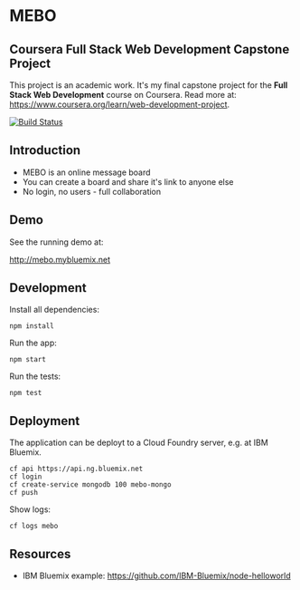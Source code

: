 MEBO
====

Coursera Full Stack Web Development Capstone Project
----------------------------------------------------

This project is an academic work. 
It's my final capstone project for the **Full Stack Web Development** course on Coursera. 
Read more at: https://www.coursera.org/learn/web-development-project.

[![Build Status](https://travis-ci.org/tuhrig/mebo.svg?branch=master)](https://travis-ci.org/tuhrig/mebo)

## Introduction

- MEBO is an online message board
- You can create a board and share it's link to anyone else
- No login, no users - full collaboration

## Demo

See the running demo at:

http://mebo.mybluemix.net

## Development

Install all dependencies:

```
npm install
```

Run the app:

```
npm start
```

Run the tests:

```
npm test
```

## Deployment

The application can be deployt to a Cloud Foundry server, e.g. at IBM Bluemix.


```
cf api https://api.ng.bluemix.net
cf login
cf create-service mongodb 100 mebo-mongo
cf push
```

Show logs:

```
cf logs mebo
```


## Resources

- IBM Bluemix example: https://github.com/IBM-Bluemix/node-helloworld